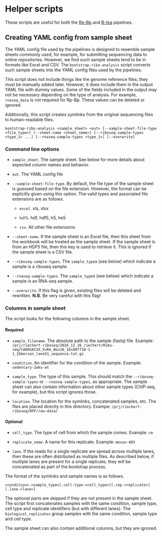 # Helper scripts

These scripts are useful for both the [Rp-Bp](https://github.com/dieterich-lab/rp-bp)
and [B-tea](https://github.com/dieterich-lab/b-tea) pipelines.

## Creating YAML config from sample sheet

The YAML config file used by the pipelines is designed to resemble sample
sheets commonly used, for example, for submitting sequencing data to online
repositories. However, we find such sample sheets tend to be in formats like
Excel and CSV. The `bootstrap-ribo-analysis` script converts such sample sheets
into the YAML config files used by the pipelines.

This script does not include things like the genome reference files; they must
be manually added later. However, it does include them in the output YAML file
with dummy values. Some of the fields included in the output may not be 
necessary depending on the type of analysis. For example, `rnaseq_data` is not
required for Rp-Bp. These values can be deleted or ignored.

Additionally, this script creates symlinks from the original sequencing files to
human-readable files.

```
bootstrap-ribo-analysis <sample_sheet> <out> [--sample-sheet-file-type <file_type>] [--sheet-name <sheet_name>] [--riboseq-sample-types <type_1> ...] [--rnaseq-sample-types <type_1>] [--overwrite]
```

### Command line options

* `sample_sheet`. The sample sheet. See below for more details about expected
  column names and behavior.

* `out`. The YAML config file

* `--sample-sheet-file-type`. By default, the file type of the sample sheet is
  guessed based on the file extension. However, the format can be explicitly
  given using this option. The valid types and associated file extensions are
  as follows.
  
    * `excel`. xls, xlsx

    * `hdf5`. hdf, hdf5, h5, he5

    * `csv`. All other file extensions

* `--sheet-name`. If the sample sheet is an Excel file, then this sheet from 
  the workbook will be treated as the sample sheet. If the sample sheet is from
  an HDF5 file, then this key is used to retrieve it. This is ignored if the
  sample sheet is a CSV file.

* `--riboseq-sample-types`. The `sample_type`s (see below) which indicate a
  sample is a riboseq sample.

* `--rnaseq-sample-types`. The `sample_type`s (see below) which indicate a
  sample is an RNA-seq sample.

* `--overwrite`. If this flag is given, existing files will be deleted and
  rewritten. **N.B.** Be very careful with this flag!

### Columns in sample sheet

The script looks for the following columns in the sample sheet.

#### Required

* `sample_filename`. The absolute path to the sample (fastq) file. 
  Example: `/prj/riechert-riboseq/2016_12_16_riechert/Ribo-seq/CA0EGACXX_EvRe_Nov16_16s007718-1-1_Ibberson_lane51_sequence.txt.gz`

* `condition`. An identifier for the condition of the sample. Example: `sedentary-2wks-wt`

* `sample_type`. The type of this sample. This should match the 
  `--riboseq-sample-types` or `--rnaseq-sample-types`, as appropriate. The
  sample sheet can also contain information about other sample types (ChIP-seq,
  for example), but this script ignores those.

* `location`. The location for the symlinks, concatenated samples, etc. The
  files are placed directly in this directory. Exampe: `/prj/riechert-riboseq/RPF/raw-data/`

#### Optional

* `cell_type`. The type of cell from which the sample comes. Example: `cm`

* `replicate_name`. A name for this replicate. Example: `mouse-403`

* `lane`. If the reads for a single replicate are spread across multiple lanes,
  then these are often distributed as multiple files. As described below, if 
  multiple lanes are present for a single replicate, they will be concatenated
  as part of the bootstrap process.

 The format of the symlinks and sample names is as follows.
```
<condition>.<sample_type>[.cell-type-<cell_type>][.rep-<replicate>][.lane-<lane>]
```
The optional parts are skipped if they are not present in the sample sheet.
The script first concatenates samples with the same condition, sample type, 
cell type and replicate identifiers (but with different lanes). The 
`biological_replicates` group samples with the same condition, sample type 
and cell type.

The sample sheet can also contain additional columns, but they are ignored.